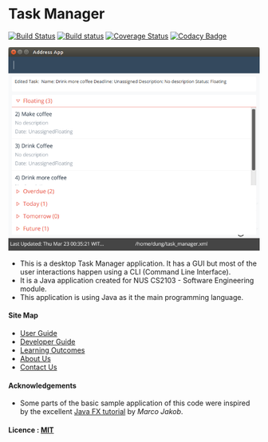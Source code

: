 # Task Manager

[![Build Status](https://travis-ci.org/CS2103JAN2017-W13-B2/main.svg?branch=master)](https://travis-ci.org/CS2103JAN2017-W13-B2/main)
[![Build status](https://ci.appveyor.com/api/projects/status/0ti8xqcjp63br6bn?svg=true)](https://ci.appveyor.com/project/clementtan/main)
[![Coverage Status](https://coveralls.io/repos/github/CS2103Jan2017-W13-B2/main/badge.svg?branch=master)](https://coveralls.io/github/CS2103Jan2017-W13-B2/main?branch=master)
[![Codacy Badge](https://api.codacy.com/project/badge/Grade/6ed217536cf44adda55afc6e2d11f6aa)](https://www.codacy.com/app/clementtan/main?utm_source=github.com&amp;utm_medium=referral&amp;utm_content=CS2103Jan2017-W13-B2/main&amp;utm_campaign=Badge_Grade)

<img src="docs/images/Ui.png" width="600"><br>

* This is a desktop Task Manager application. It has a GUI but most of the user interactions happen using
  a CLI (Command Line Interface).
* It is a Java application created for NUS CS2103 - Software Engineering module.
* This application is using Java as it the main programming language.

#### Site Map
* [User Guide](docs/UserGuide.md)
* [Developer Guide](docs/DeveloperGuide.md)
* [Learning Outcomes](docs/LearningOutcomes.md)
* [About Us](docs/AboutUs.md)
* [Contact Us](docs/ContactUs.md)


#### Acknowledgements

* Some parts of the basic sample application of this code were inspired by the excellent
  [Java FX tutorial](http://code.makery.ch/library/javafx-8-tutorial/) by *Marco Jakob*.


#### Licence : [MIT](LICENSE)
